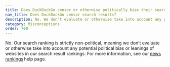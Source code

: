 ```yaml
---
title: Does DuckDuckGo censor or otherwise politically bias their search results?
nav_title: Does DuckDuckGo censor search results?
description: No. We don’t evaluate or otherwise take into account any potential political bias or leanings of websites in our search result rankings.
category: Misconceptions
order: 700
---
```


No. Our search ranking is strictly non-political, meaning we don’t evaluate or otherwise take into account any potential political bias or leanings of websites in our search result rankings. For more information, see our <a href="{{ site.baseurl }}/results/news-rankings/">news rankings</a> help page.
